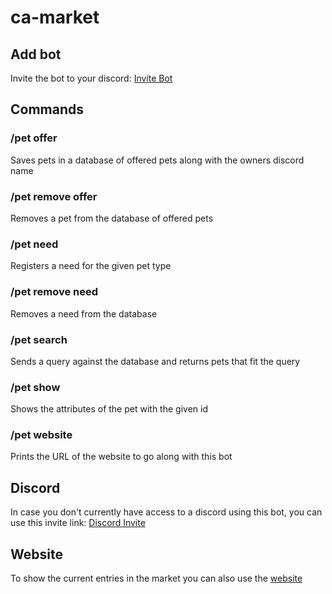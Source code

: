 # ca-market

## Add bot
Invite the bot to your discord: [Invite Bot](https://discord.com/api/oauth2/authorize?client_id=1002659405025788035&permissions=2048&scope=applications.commands%20bot)

## Commands

### /pet offer 
Saves pets in a database of offered pets along with the owners discord name

### /pet remove offer
Removes a pet from the database of offered pets

### /pet need
Registers a need for the given pet type

### /pet remove need
Removes a need from the database

### /pet search
Sends a query against the database and returns pets that fit the query

### /pet show
Shows the attributes of the pet with the given id

### /pet website
Prints the URL of the website to go along with this bot

## Discord
In case you don't currently have access to a discord using this bot, you can use this invite link:
[Discord Invite](https://discord.gg/JX67FXCaYK)

## Website
To show the current entries in the market you can also use the [website](https://prime-utils.web.app)
